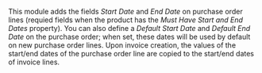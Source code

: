 This module adds the fields *Start Date* and *End Date* on purchase order
lines (requied fields when the product has the *Must Have Start and End
Dates* property). You can also define a *Default Start Date* and
*Default End Date* on the purchase order; when set, these dates will be used
by default on new purchase order lines. Upon invoice creation, the values of
the start/end dates of the purchase order line are copied to the start/end
dates of invoice lines.